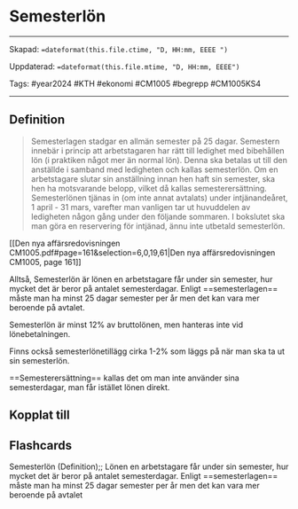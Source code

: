 # Semesterlön

---

Skapad: `=dateformat(this.file.ctime, "D, HH:mm, EEEE ")`

Uppdaterad: `=dateformat(this.file.mtime, "D, HH:mm, EEEE")`

Tags: #year2024 #KTH #ekonomi #CM1005 #begrepp #CM1005KS4

---

## Definition

> Semesterlagen stadgar en allmän semester på 25 dagar. Semestern innebär i princip att arbetstagaren har rätt till ledighet med bibehållen lön (i praktiken något mer än normal lön). Denna ska betalas ut till den anställde i samband med ledigheten och kallas semesterlön. Om en arbetstagare slutar sin anställning innan hen haft sin semester, ska hen ha motsvarande belopp, vilket då kallas semesterersättning. Semesterlönen tjänas in (om inte annat avtalats) under intjänandeåret, 1 april - 31 mars, varefter man vanligen tar ut huvuddelen av ledigheten någon gång under den följande sommaren. I bokslutet ska man göra en reservering för intjänad, ännu inte utbetald semesterlön.

[[Den nya affärsredovisningen CM1005.pdf#page=161&selection=6,0,19,61|Den nya affärsredovisningen CM1005, page 161]]

Alltså, Semesterlön är lönen en arbetstagare får under sin semester, hur mycket det är beror på antalet semesterdagar. Enligt ==semesterlagen== måste man ha minst 25 dagar semester per år men det kan vara mer beroende på avtalet.

Semesterlön är minst 12% av bruttolönen, men hanteras inte vid lönebetalningen.

Finns också semesterlönetillägg cirka 1-2% som läggs på när man ska ta ut sin semesterlön.

==Semesterersättning== kallas det om man inte använder sina semesterdagar, man får istället lönen direkt.

## Kopplat till

## Flashcards

Semesterlön (Definition);; Lönen en arbetstagare får under sin semester, hur mycket det är beror på antalet semesterdagar. Enligt ==semesterlagen== måste man ha minst 25 dagar semester per år men det kan vara mer beroende på avtalet
<!--SR:!2024-03-12,8,250-->
